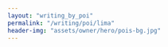 ```yaml
---
layout: "writing_by_poi"
permalink: "/writing/poi/lima"
header-img: "assets/owner/hero/pois-bg.jpg"
---
```

